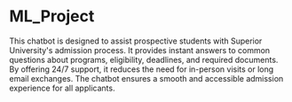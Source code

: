# ML_Project
This chatbot is designed to assist prospective students with Superior University's admission process. It provides instant answers to common questions about programs, eligibility, deadlines, and required documents. By offering 24/7 support, it reduces the need for in-person visits or long email exchanges. The chatbot ensures a smooth and accessible admission experience for all applicants.
